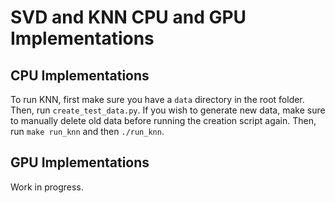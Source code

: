 # SVD and KNN CPU and GPU Implementations

## CPU Implementations
To run KNN, first make sure you have a `data` directory in the root folder.
Then, run `create_test_data.py`. If you wish to generate new data, make sure to
manually delete old data before running the creation script again.
Then, run `make run_knn` and then `./run_knn`.

## GPU Implementations
Work in progress.
